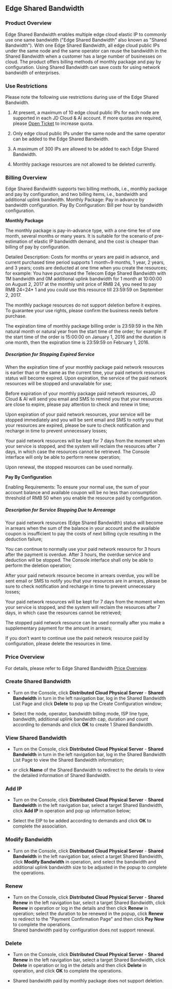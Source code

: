 ## Edge Shared Bandwidth

### Product Overview

Edge Shared Bandwidth enables multiple edge cloud elastic IP to commonly use one same bandwidth ("Edge Shared Bandwidth" also known as "Shared Bandwidth"). With one Edge Shared Bandwidth, all edge cloud public IPs under the same node and the same operator can reuse the bandwidth in the Shared Bandwidth when a customer has a large number of businesses on cloud. The product offers billing methods of monthly package and pay by configuration. Using Shared Bandwidth can save costs for using network bandwidth of enterprises.


### Use Restrictions

Please note the following use restrictions during use of the Edge Shared Bandwidth.

1. At present, a maximum of 10 edge cloud public IPs for each node are supported in each JD Cloud & AI account. If more quotas are required, please [Open Ticket](https://ticket.jdcloud.com/applyorder/submit) to increase quota.<br/>

2. Only edge cloud public IPs under the same node and the same operator can be added to the Edge Shared Bandwidth.<br/>

3. A maximum of 300 IPs are allowed to be added to each Edge Shared Bandwidth.<br/>

4. Monthly package resources are not allowed to be deleted currently.<br/>

### Billing Overview

Edge Shared Bandwidth supports two billing methods, i.e., monthly package and pay by configuration, and two billing items, i.e., bandwidth and additional uplink bandwidth. Monthly Package: Pay in advance by bandwidth configuration. Pay By Configuration: Bill per hour by bandwidth configuration.

**Monthly Package**

The monthly package is pay-in-advance type, with a one-time fee of one month, several months or many years. It is suitable for the scenario of pre-estimation of elastic IP bandwidth demand, and the cost is cheaper than billing of pay by configuration.

Detailed Description:
Costs for months or years are paid in advance, and current purchased time period supports 1 month~9 months, 1 year, 2 years, and 3 years; costs are deducted at one time when you create the resources; for example: You have purchased the Telecom Edge Shared Bandwidth with 1M bandwidth and 0M additional uplink bandwidth for 1 month at 10:00:00 on August 2, 2017 at the monthly unit price of RMB 24, you need to pay RMB 24=24* 1 and you could use this resource till 23:59:59 on September 2, 2017.

The monthly package resources do not support deletion before it expires. To guarantee your use rights, please confirm the business needs before purchase.

The expiration time of monthly package billing order is 23:59:59 in the Nth natural month or natural year from the start time of the order; for example: If the start time of the order is 15:00:00 on January 1, 2016 and the duration is one month, then the expiration time is 23:59:59 on February 1, 2016.

##### Description for Stopping Expired Service

When the expiration time of your monthly package paid network resources is earlier than or the same as the current time, your paid network resources status will become expired. Upon expiration, the service of the paid network resources will be stopped and unavailable for use;

Before expiration of your monthly package paid network resources, JD Cloud & AI will send you email and SMS to remind you that your resources are close to expire, please pay attention to check and renew in time;

Upon expiration of your paid network resources, your service will be stopped immediately and you will be sent email and SMS to notify you that your resources are expired, please be sure to check notification and recharge in time to prevent unnecessary losses;

Your paid network resources will be kept for 7 days from the moment when your service is stopped, and the system will reclaim the resources after 7 days, in which case the resources cannot be retrieved. The Console interface will only be able to perform renew operation;

Upon renewal, the stopped resources can be used normally.

**Pay By Configuration**

Enabling Requirements: To ensure your normal use, the sum of your account balance and available coupon will be no less than consumption threshold of RMB 50 when you enable the resource paid by configuration.

##### Description for Service Stopping Due to Arrearage

Your paid network resources (Edge Shared Bandwidth) status will become in arrears when the sum of the balance in your account and the available coupon is insufficient to pay the costs of next billing cycle resulting in the deduction failure;

You can continue to normally use your paid network resource for 3 hours after the payment is overdue. After 3 hours, the overdue service and deduction will be stopped. The Console interface shall only be able to perform the deletion operation;

After your paid network resource become in arrears overdue, you will be sent email or SMS to notify you that your resources are in arrears, please be sure to check notification and recharge in time to prevent unnecessary losses;

Your paid network resources will be kept for 7 days from the moment when your service is stopped, and the system will reclaim the resources after 7 days, in which case the resources cannot be retrieved;

The stopped paid network resource can be used normally after you make a supplementary payment for the amount in arrears;

If you don’t want to continue use the paid network resource paid by configuration, please delete the resources in time.

### Price Overview

For details, please refer to Edge Shared Bandwidth [Price Overview](../../Pricing/Price-Overview.md).

### Create Shared Bandwidth

- Turn on the Console, click **Distributed Cloud Physical Server** - **Shared Bandwidth** in turn in the left navigation bar, log in the Shared Bandwidth List Page and click **Delete** to pop up the Create Configuration window;<br/>

- Select the node, operator, bandwidth billing mode, ISP line type, bandwidth, additional uplink bandwidth cap, duration and count according to demands and click **OK** to create 1 Shared Bandwidth.<br/>

### View Shared Bandwidth

- Turn on the Console, click **Distributed Cloud Physical Server** - **Shared Bandwidth** in turn in the left navigation bar, log in the Shared Bandwidth List Page to view the Shared Bandwidth information;<br/>

- or click **Name** of the Shared Bandwidth to redirect to the details to view the detailed information of Shared Bandwidth.<br/>


### Add IP

- Turn on the Console, click **Distributed Cloud Physical Server** - **Shared Bandwidth** in the left navigation bar, select a target Shared Bandwidth, click **Add IP** in operation and pop up information below;<br/>

- Select the EIP to be added according to demands and click **OK** to complete the association.


### Modify Bandwidth

- Turn on the Console, click **Distributed Cloud Physical Server** - **Shared Bandwidth** in the left navigation bar, select a target Shared Bandwidth, click **Modify Bandwidth** in operation, and select the bandwidth and additional uplink bandwidth size to be adjusted in the popup to complete the operations.<br/>

### Renew

- Turn on the Console, click **Distributed Cloud Physical Server** - **Shared Renew** in the left navigation bar, select a target Shared Bandwidth, click **Renew** in operation or log in the details and then click **Renew** in operation; select the duration to be renewed in the popup, click **Renew** to redirect to the "Payment Confirmation Page" and then click **Pay Now** to complete the operations.<br/>
Shared bandwidth paid by configuration does not support renewal.

### Delete

- Turn on the Console, click **Distributed Cloud Physical Server** - **Shared Renew** in the left navigation bar, select a target Shared Bandwidth, click **Delete** in operation or log in the details and then click **Delete** in operation, and click **OK** to complete the operations.<br/>

- Shared bandwidth paid by monthly package does not support deletion.
